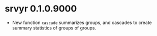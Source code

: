 # srvyr 0.1.0.9000

* New function `cascade` summarizes groups, and cascades to create
  summary statistics of groups of groups.
